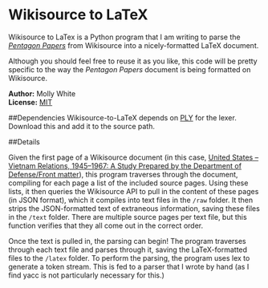 # Wikisource to LaTeX

Wikisource to LaTex is a Python program that I am writing to parse the [_Pentagon Papers_](http://en.wikisource.org/wiki/United_States_%E2%80%93_Vietnam_Relations,_1945%E2%80%931967:_A_Study_Prepared_by_the_Department_of_Defense) from Wikisource into a nicely-formatted LaTeX document.

Although you should feel free to reuse it as you like, this code will be pretty specific to the way the _Pentagon Papers_ document is being formatted on Wikisource.

__Author:__ Molly White<br />
__License:__ [MIT](http://opensource.org/licenses/MIT)

##Dependencies
Wikisource-to-LaTeX depends on [PLY](http://www.dabeaz.com/ply/) for the lexer. Download this and add it to the source path.

##Details

Given the first page of a Wikisource document (in this case, [United States – Vietnam Relations, 1945–1967: A Study Prepared by the Department of Defense/Front matter](http://en.wikisource.org/wiki/United_States_%E2%80%93_Vietnam_Relations,_1945%E2%80%931967:_A_Study_Prepared_by_the_Department_of_Defense/Front_matter)), this program traverses through the document, compiling for each page a list of the included source pages. Using these lists, it then queries the Wikisource API to pull in the content of these pages (in JSON format), which it compiles into text files in the `/raw` folder. It then strips the JSON-formatted text of extraneous information, saving these files in the `/text` folder. There are multiple source pages per text file, but this function verifies that they all come out in the correct order.

Once the text is pulled in, the parsing can begin! The program traverses through each text file and parses through it, saving the LaTeX-formatted files to the `/latex` folder. To perform the parsing, the program uses lex to generate a token stream. This is fed to a parser that I wrote by hand (as I find yacc is not particularly necessary for this.)
